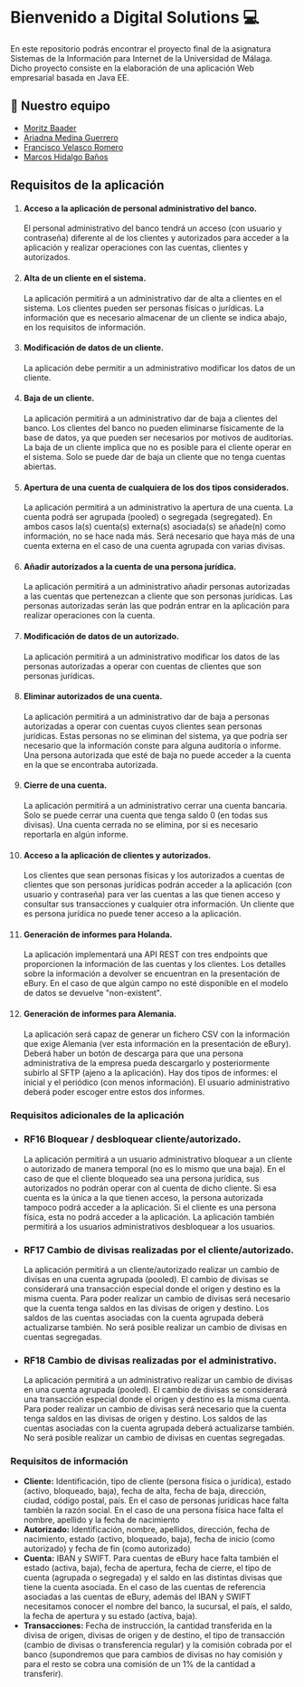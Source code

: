 # Bienvenido a Digital Solutions :computer: 
En este repositorio podrás encontrar el proyecto final de la asignatura Sistemas de la Información para Internet de la Universidad de Málaga. Dicho proyecto consiste en la elaboración de una aplicación Web empresarial basada en Java EE.

## 📌 Nuestro equipo
- [Moritz Baader](https://github.com/MoritzB112)
- [Ariadna Medina Guerrero](https://github.com/Ariadna-Medina)
- [Francisco Velasco Romero](https://github.com/franVR10)
- [Marcos Hidalgo Baños](https://github.com/MarkosHB)

## Requisitos de la aplicación
1)	#### **Acceso a la aplicación de personal administrativo del banco.** <br> 
      El personal administrativo del banco tendrá un acceso (con usuario y contraseña) diferente al de los clientes y autorizados para acceder a la aplicación y realizar operaciones con las cuentas, clientes y autorizados.
2)	#### **Alta de un cliente en el sistema.** <br> 
      La aplicación permitirá a un administrativo dar de alta a clientes en el sistema. Los clientes pueden ser personas físicas o jurídicas. La información que es necesario almacenar de un cliente se indica abajo, en los requisitos de información.
3)	#### **Modificación de datos de un cliente.** <br> 
      La aplicación debe permitir a un administrativo modificar los datos de un cliente.
4)	#### **Baja de un cliente.** <br> 
      La aplicación permitirá a un administrativo dar de baja a clientes del banco. Los clientes del banco no pueden eliminarse físicamente de la base de datos, ya que pueden ser necesarios por motivos de auditorías. La baja de un cliente implica que no es posible para el cliente operar en el sistema. Solo se puede dar de baja un cliente que no tenga cuentas abiertas.
5)	#### **Apertura de una cuenta de cualquiera de los dos tipos considerados.** <br> 
      La aplicación permitirá a un administrativo la apertura de una cuenta. La cuenta podrá ser agrupada (pooled) o segregada (segregated). En ambos casos la(s) cuenta(s) externa(s) asociada(s) se añade(n) como información, no se hace nada más. Será necesario que haya más de una cuenta externa en el caso de una cuenta agrupada con varias divisas.
6)	#### **Añadir autorizados a la cuenta de una persona jurídica.** <br> 
      La aplicación permitirá a un administrativo añadir personas autorizadas a las cuentas que pertenezcan a cliente que son personas jurídicas. Las personas autorizadas serán las que podrán entrar en la aplicación para realizar operaciones con la cuenta.
7)	#### **Modificación de datos de un autorizado.** <br> 
      La aplicación permitirá a un administrativo modificar los datos de las personas autorizadas a operar con cuentas de clientes que son personas jurídicas.
8)	#### **Eliminar autorizados de una cuenta.** <br>
      La aplicación permitirá a un administrativo dar de baja a personas autorizadas a operar con cuentas cuyos clientes sean personas jurídicas. Estas personas no se eliminan del sistema, ya que podría ser necesario que la información conste para alguna auditoría o informe. Una persona autorizada que esté de baja no puede acceder a la cuenta en la que se encontraba autorizada.
9)	#### **Cierre de una cuenta.** <br>
      La aplicación permitirá a un administrativo cerrar una cuenta bancaria. Solo se puede cerrar una cuenta que tenga saldo 0 (en todas sus divisas). Una cuenta cerrada no se elimina, por si es necesario reportarla en algún informe.
10)	#### **Acceso a la aplicación de clientes y autorizados.** <br>
      Los clientes que sean personas físicas y los autorizados a cuentas de clientes que son personas jurídicas podrán acceder a la aplicación (con usuario y contraseña) para ver las cuentas a las que tienen acceso y consultar sus transacciones y cualquier otra información. Un cliente que es persona jurídica no puede tener acceso a la aplicación.
11)	#### **Generación de informes para Holanda.** <br>
      La aplicación implementará una API REST con tres endpoints que proporcionen la información de las cuentas y los clientes. Los detalles sobre la información a devolver se encuentran en la presentación de eBury. En el caso de que algún campo no esté disponible en el modelo de datos se devuelve "non-existent".
12)	#### **Generación de informes para Alemania.** <br>
      La aplicación será capaz de generar un fichero CSV con la información que exige Alemania (ver esta información en la presentación de eBury). Deberá haber un botón de descarga para que una persona administrativa de la empresa pueda descargarlo y posteriormente subirlo al SFTP (ajeno a la aplicación). Hay dos tipos de informes: el inicial y el periódico (con menos información). El usuario administrativo deberá poder escoger entre estos dos informes.

### Requisitos adicionales de la aplicación
-  ### **RF16	Bloquear / desbloquear cliente/autorizado.** <br>
      La aplicación permitirá a un usuario administrativo bloquear a un cliente o autorizado de manera temporal (no es lo mismo que una baja). En el caso de que el cliente bloqueado sea una persona jurídica, sus autorizados no podrán operar con al cuenta de dicho cliente. Si esa cuenta es la única a la que tienen acceso, la persona autorizada tampoco podrá acceder a la aplicación. Si el cliente es una persona física, esta no podrá acceder a la aplicación. La aplicación también permitirá a los usuarios administrativos desbloquear a los usuarios.
-  ### **RF17	Cambio de divisas realizadas por el cliente/autorizado.** <br>
      La aplicación permitirá a un cliente/autorizado realizar un cambio de divisas en una cuenta agrupada (pooled). El cambio de divisas se considerará una transacción especial donde el origen y destino es la misma cuenta. Para poder realizar un cambio de divisas será necesario que la cuenta tenga saldos en las divisas de origen y destino. Los saldos de las cuentas asociadas con la cuenta agrupada deberá actualizarse también. No será posible realizar un cambio de divisas en cuentas segregadas.
-  ### **RF18	Cambio de divisas realizadas por el administrativo.** <br>
      La aplicación permitirá a un administrativo realizar un cambio de divisas en una cuenta agrupada (pooled). El cambio de divisas se considerará una transacción especial donde el origen y destino es la misma cuenta. Para poder realizar un cambio de divisas será necesario que la cuenta tenga saldos en las divisas de origen y destino. Los saldos de las cuentas asociadas con la cuenta agrupada deberá actualizarse también. No será posible realizar un cambio de divisas en cuentas segregadas.


### Requisitos de información
- **Cliente:**	Identificación, tipo de cliente (persona física o jurídica), estado (activo, bloqueado, baja), fecha de alta, fecha de baja, dirección, ciudad, código postal, país. En el caso de personas jurídicas hace falta también la razón social. En el caso de una persona física hace falta el nombre, apellido y la fecha de nacimiento
- **Autorizado:**	Identificación, nombre, apellidos, dirección, fecha de nacimiento, estado (activo, bloqueado, baja), fecha de inicio (como autorizado) y fecha de fin (como autorizado)
- **Cuenta:**	IBAN y SWIFT. Para cuentas de eBury hace falta también el estado (activa, baja), fecha de apertura, fecha de cierre, el tipo de cuenta (agrupada o segregada) y el saldo en las distintas divisas que tiene la cuenta asociada. En el caso de las cuentas de referencia asociadas a las cuentas de eBury, además del IBAN y SWIFT necesitamos conocer el nombre del banco, la sucursal, el país, el saldo, la fecha de apertura y su estado (activa, baja).
- **Transacciones:**	Fecha de instrucción, la cantidad transferida en la divisa de origen, divisas de origen y de destino, el tipo de transacción (cambio de divisas o transferencia regular) y la comisión cobrada por el banco (supondremos que para cambios de divisas no hay comisión y para el resto se cobra una comisión de un 1% de la cantidad a transferir).

